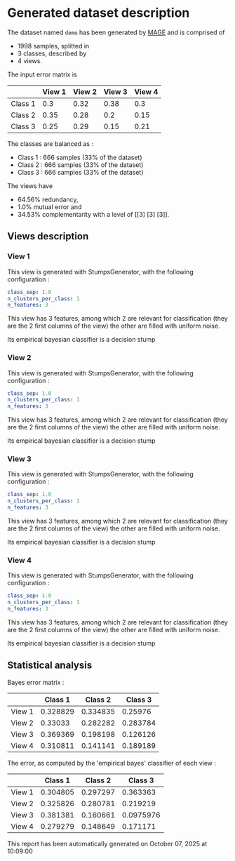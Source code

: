 # Generated dataset description

The dataset named `demo` has been generated by [MAGE](https://github.com/multi-learn/mage) and is comprised of 

* 1998 samples, splitted in 
* 3 classes, described by 
* 4 views.

The input error matrix is 
 
|         |   View 1 |   View 2 |   View 3 |   View 4 |
|---------|----------|----------|----------|----------|
| Class 1 |     0.3  |     0.32 |     0.38 |     0.3  |
| Class 2 |     0.35 |     0.28 |     0.2  |     0.15 |
| Class 3 |     0.25 |     0.29 |     0.15 |     0.21 |

 The classes are balanced as : 

* Class 1 : 666 samples (33% of the dataset)
* Class 2 : 666 samples (33% of the dataset)
* Class 3 : 666 samples (33% of the dataset)

 The views have 

* 64.56% redundancy, 
* 1.0% mutual error and 
* 34.53% complementarity with a level of [[3]
 [3]
 [3]].

## Views description

### View 1

This view is generated with StumpsGenerator, with the following configuration : 
```yaml
class_sep: 1.0
n_clusters_per_class: 1
n_features: 3
```

This view has 3 features, among which 2 are relevant for classification (they are the 2 first columns of the view) the other are filled with uniform noise.

 Its empirical bayesian classifier is a decision stump

### View 2

This view is generated with StumpsGenerator, with the following configuration : 
```yaml
class_sep: 1.0
n_clusters_per_class: 1
n_features: 3
```

This view has 3 features, among which 2 are relevant for classification (they are the 2 first columns of the view) the other are filled with uniform noise.

 Its empirical bayesian classifier is a decision stump

### View 3

This view is generated with StumpsGenerator, with the following configuration : 
```yaml
class_sep: 1.0
n_clusters_per_class: 1
n_features: 3
```

This view has 3 features, among which 2 are relevant for classification (they are the 2 first columns of the view) the other are filled with uniform noise.

 Its empirical bayesian classifier is a decision stump

### View 4

This view is generated with StumpsGenerator, with the following configuration : 
```yaml
class_sep: 1.0
n_clusters_per_class: 1
n_features: 3
```

This view has 3 features, among which 2 are relevant for classification (they are the 2 first columns of the view) the other are filled with uniform noise.

 Its empirical bayesian classifier is a decision stump

## Statistical analysis

Bayes error matrix : 

|        |   Class 1 |   Class 2 |   Class 3 |
|--------|-----------|-----------|-----------|
| View 1 |  0.328829 |  0.334835 |  0.25976  |
| View 2 |  0.33033  |  0.282282 |  0.283784 |
| View 3 |  0.369369 |  0.198198 |  0.126126 |
| View 4 |  0.310811 |  0.141141 |  0.189189 |

 The error, as computed by the 'empirical bayes' classifier of each view : 

|        |   Class 1 |   Class 2 |   Class 3 |
|--------|-----------|-----------|-----------|
| View 1 |  0.304805 |  0.297297 | 0.363363  |
| View 2 |  0.325826 |  0.280781 | 0.219219  |
| View 3 |  0.381381 |  0.160661 | 0.0975976 |
| View 4 |  0.279279 |  0.148649 | 0.171171  |

This report has been automatically generated on October 07, 2025 at 10:09:00